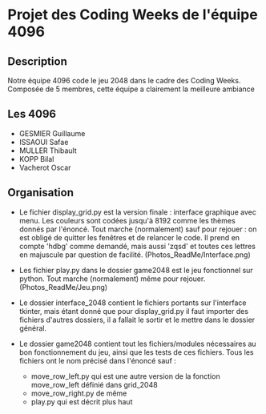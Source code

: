 # Projet des Coding Weeks de l'équipe 4096

## Description
Notre équipe 4096 code le jeu 2048 dans le cadre des Coding Weeks.
Composée de 5 membres, cette équipe a clairement la meilleure ambiance

## Les 4096
* GESMIER Guillaume
* ISSAOUI Safae
* MULLER Thibault
* KOPP Bilal
* Vacherot Oscar

## Organisation
* Le fichier display_grid.py est la version finale : interface graphique avec menu. Les couleurs sont codées jusqu'à 8192 comme les thèmes donnés par l'énoncé. Tout marche (normalement) sauf pour rejouer : on est obligé de quitter les fenêtres et de relancer le code. Il prend en compte 'hdbg' comme demandé, mais aussi 'zqsd' et toutes ces lettres en majuscule par question de facilité. (Photos_ReadMe/Interface.png)

* Les fichier play.py dans le dossier game2048 est le jeu fonctionnel sur python. Tout marche (normalement) même pour rejouer. (Photos_ReadMe/Jeu.png)

* Le dossier interface_2048 contient le fichiers portants sur l'interface tkinter, mais étant donné que pour display_grid.py il faut importer des fichiers d'autres dossiers, il a fallait le sortir et le mettre dans le dossier général.

* Le dossier game2048 contient tout les fichiers/modules nécessaires au bon fonctionnement du jeu, ainsi que les tests de ces fichiers. Tous les fichiers ont le nom précisé dans l'énoncé sauf :
    * move_row_left.py qui est une autre version de la fonction move_row_left définié dans grid_2048
    * move_row_right.py de même
    * play.py qui est décrit plus haut